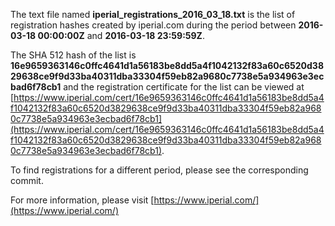 The text file named **iperial_registrations_2016_03_18.txt** is the list of registration hashes created by iperial.com during the period between **2016-03-18 00:00:00Z** and **2016-03-18 23:59:59Z**.

The SHA 512 hash of the list is **16e9659363146c0ffc4641d1a56183be8dd5a4f1042132f83a60c6520d3829638ce9f9d33ba40311dba33304f59eb82a9680c7738e5a934963e3ecbad6f78cb1** and the registration certificate for the list can be viewed at [https://www.iperial.com/cert/16e9659363146c0ffc4641d1a56183be8dd5a4f1042132f83a60c6520d3829638ce9f9d33ba40311dba33304f59eb82a9680c7738e5a934963e3ecbad6f78cb1](https://www.iperial.com/cert/16e9659363146c0ffc4641d1a56183be8dd5a4f1042132f83a60c6520d3829638ce9f9d33ba40311dba33304f59eb82a9680c7738e5a934963e3ecbad6f78cb1).

To find registrations for a different period, please see the corresponding commit.

For more information, please visit [https://www.iperial.com/](https://www.iperial.com/)
